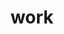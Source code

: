 ---
layout: page
title: work
nav: true
dropdown: true
children: 
    - title: INFO jobs survey
      permalink: /projects/1_project
    - title: divider
    - title: Buff Portal survey
      permalink: /projects/2_project
    - title: divider
    - title: Pulse sensing
      permalink: /projects/3_project
    - title: divider
    - title: Wavatars
      permalink: /projects/4_project
---